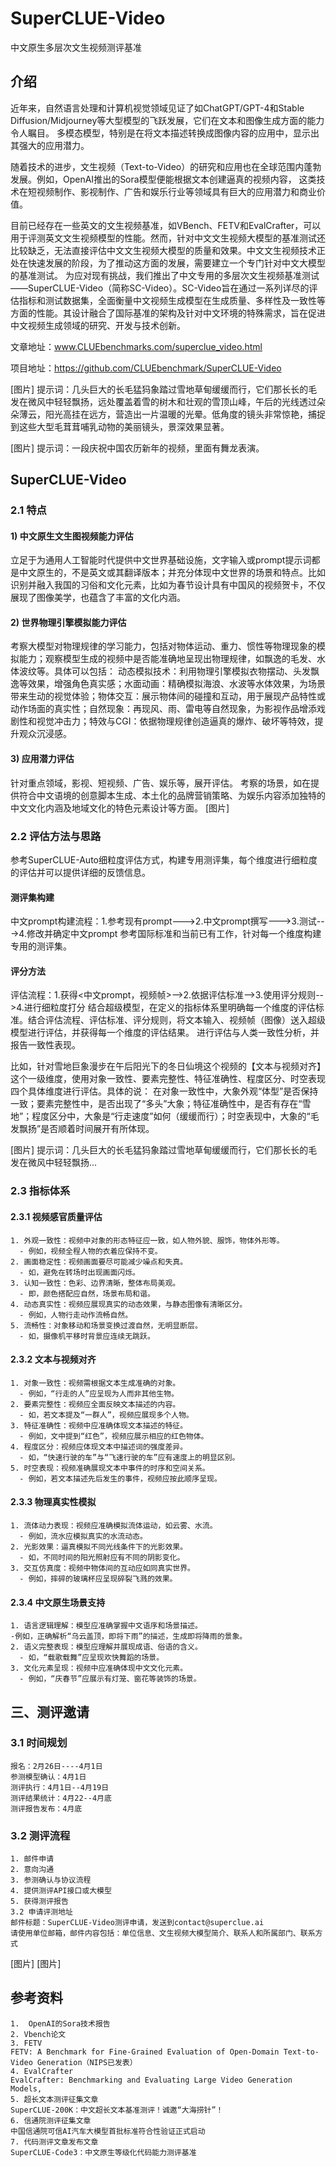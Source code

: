 # SuperCLUE-Video
中文原生多层次文生视频测评基准


## 介绍
近年来，自然语言处理和计算机视觉领域见证了如ChatGPT/GPT-4和Stable Diffusion/Midjourney等大型模型的飞跃发展，它们在文本和图像生成方面的能力令人瞩目。
多模态模型，特别是在将文本描述转换成图像内容的应用中，显示出其强大的应用潜力。

随着技术的进步，文生视频（Text-to-Video）的研究和应用也在全球范围内蓬勃发展。例如，OpenAI推出的Sora模型便能根据文本创建逼真的视频内容，
这类技术在短视频制作、影视制作、广告和娱乐行业等领域具有巨大的应用潜力和商业价值。

目前已经存在一些英文的文生视频基准，如VBench、FETV和EvalCrafter，可以用于评测英文文生视频模型的性能。然而，针对中文文生视频大模型的基准测试还比较缺乏，无法直接评估中文文生视频大模型的质量和效果。中文文生视频技术正处在快速发展的阶段，为了推动这方面的发展，需要建立一个专门针对中文大模型的基准测试。
为应对现有挑战，我们推出了中文专用的多层次文生视频基准测试——SuperCLUE-Video（简称SC-Video）。SC-Video旨在通过一系列详尽的评估指标和测试数据集，全面衡量中文视频生成模型在生成质量、多样性及一致性等方面的性能。其设计融合了国际基准的架构及针对中文环境的特殊需求，旨在促进中文视频生成领域的研究、开发与技术创新。

文章地址：www.CLUEbenchmarks.com/superclue_video.html

项目地址：https://github.com/CLUEbenchmark/SuperCLUE-Video

[图片]
提示词：几头巨大的长毛猛犸象踏过雪地草甸缓缓而行，它们那长长的毛发在微风中轻轻飘扬，远处覆盖着雪的树木和壮观的雪顶山峰，午后的光线透过朵朵薄云，阳光高挂在远方，营造出一片温暖的光晕。低角度的镜头非常惊艳，捕捉到这些大型毛茸茸哺乳动物的美丽镜头，景深效果显著。

[图片]
提示词：一段庆祝中国农历新年的视频，里面有舞龙表演。

## SuperCLUE-Video

### 2.1 特点
#### 1) 中文原生文生图视频能力评估
立足于为通用人工智能时代提供中文世界基础设施，文字输入或prompt提示词都是中文原生的，不是英文或其翻译版本；并充分体现中文世界的场景和特点。比如识别并融入我国的习俗和文化元素，比如为春节设计具有中国风的视频贺卡，不仅展现了图像美学，也蕴含了丰富的文化内涵。

#### 2) 世界物理引擎模拟能力评估
考察大模型对物理规律的学习能力，包括对物体运动、重力、惯性等物理现象的模拟能力；观察模型生成的视频中是否能准确地呈现出物理规律，如飘逸的毛发、水体波纹等。具体可以包括：
动态模拟技术：利用物理引擎模拟衣物摆动、头发飘逸等效果，增强角色真实感；水面动画：精确模拟海浪、水波等水体效果，为场景带来生动的视觉体验；物体交互：展示物体间的碰撞和互动，用于展现产品特性或动作场面的真实性；自然现象：再现风、雨、雷电等自然现象，为影视作品增添戏剧性和视觉冲击力；特效与CGI：依据物理规律创造逼真的爆炸、破坏等特效，提升观众沉浸感。

#### 3) 应用潜力评估
针对重点领域，影视、短视频、广告、娱乐等，展开评估。
考察的场景，如在提供符合中文语境的创意脚本生成、本土化的品牌营销策略、为娱乐内容添加独特的中文文化内涵及地域文化的特色元素设计等方面。
[图片]

### 2.2 评估方法与思路
参考SuperCLUE-Auto细粒度评估方式，构建专用测评集，每个维度进行细粒度的评估并可以提供详细的反馈信息。

#### 测评集构建

中文prompt构建流程：1.参考现有prompt--->2.中文prompt撰写--->3.测试--->4.修改并确定中文prompt
参考国际标准和当前已有工作，针对每一个维度构建专用的测评集。

#### 评分方法

评估流程：1.获得<中文prompt，视频帧>-->2.依据评估标准-->3.使用评分规则-->4.进行细粒度打分
结合超级模型，在定义的指标体系里明确每一个维度的评估标准。结合评估流程、评估标准、评分规则，将文本输入、视频帧（图像）送入超级模型进行评估，并获得每一个维度的评估结果。
进行评估与人类一致性分析，并报告一致性表现。

比如，针对雪地巨象漫步在午后阳光下的冬日仙境这个视频的【文本与视频对齐】这个一级维度，使用对象一致性、要素完整性、特征准确性、程度区分、时空表现四个具体维度进行评估。具体的说：
在对象一致性中，大象外观“体型”是否保持一致；要素完整性中，是否出现了“多头”大象；特征准确性中，是否有存在“雪地”；程度区分中，大象是“行走速度”如何（缓缓而行）；时空表现中，大象的“毛发飘扬”是否顺着时间展开有所体现。

[图片]
提示词：几头巨大的长毛猛犸象踏过雪地草甸缓缓而行，它们那长长的毛发在微风中轻轻飘扬...

### 2.3 指标体系

#### 2.3.1 视频感官质量评估

    1. 外观一致性：视频中对象的形态特征应一致，如人物外貌、服饰，物体外形等。
      - 例如，视频全程人物的衣着应保持不变。
    2. 画面稳定性：视频画面要尽可能减少噪点和失真。
      - 如，避免在转场时出现画面闪烁。
    3. 认知一致性：色彩、边界清晰，整体布局美观。
      - 即，颜色搭配应自然，场景布局和谐。
    4. 动态真实性：视频应展现真实的动态效果，与静态图像有清晰区分。
      - 例如，人物行走动作流畅自然。
    5. 流畅性：对象移动和场景变换过渡自然，无明显断层。
      - 如，摄像机平移时背景应连续无跳跃。
  
#### 2.3.2 文本与视频对齐

    1. 对象一致性：视频需根据文本生成准确的对象。
      - 例如，“行走的人”应呈现为人而非其他生物。
    2. 要素完整性：视频应全面反映文本描述的内容。
      - 如，若文本提及“一群人”，视频应展现多个人物。
    3. 特征准确性：视频中应准确体现文本描述的特征。
      - 例如，文中提到“红色”，视频应展示相应的红色物体。
    4. 程度区分：视频应体现文本中描述词的强度差异。
      - 如，“快速行驶的车”与“飞速行驶的车”应有速度上的明显区别。
    5. 时空表现：视频准确展现文本中事件的时序和空间关系。
      - 例如，若文本描述先后发生的事件，视频应按此顺序呈现。
  
#### 2.3.3 物理真实性模拟

    1. 流体动力表现：视频应准确模拟流体运动，如云雾、水流。
      - 例如，流水应模拟真实的水流动态。
    2. 光影效果：逼真模拟不同光线条件下的光影效果。
      - 如，不同时间的阳光照射应有不同的阴影变化。
    3. 交互仿真度：视频中物体间的互动应如同真实世界。
      - 例如，摔碎的玻璃杯应呈现碎裂飞溅的效果。
  
#### 2.3.4 中文原生场景支持

    1. 语言逻辑理解：模型应准确掌握中文语序和场景描述。
    -例如，正确解析“乌云盖顶，即将下雨”的描述，生成即将降雨的景象。
    2. 语义完整表现：模型应理解并展现成语、俗语的含义。
      - 如，“载歌载舞”应呈现欢快舞蹈的场景。
    3. 文化元素呈现：视频中应准确体现中文文化元素。
      - 例如，“庆春节”应展示有灯笼、窗花等装饰的场景。
  
## 三、测评邀请
### 3.1 时间规划
    报名：2月26日----4月1日
    参测模型确认：4月1日
    测评执行：4月1日--4月19日
    测评结果统计：4月22--4月底
    测评报告发布：4月底
### 3.2 测评流程
    1. 邮件申请
    2. 意向沟通
    3. 参测确认与协议流程
    4. 提供测评API接口或大模型
    5. 获得测评报告
    3.2 申请评测地址
    邮件标题：SuperCLUE-Video测评申请，发送到contact@superclue.ai
    请使用单位邮箱，邮件内容包括：单位信息、文生视频大模型简介、联系人和所属部门、联系方式
[图片]
[图片]

## 参考资料
    1.  OpenAI的Sora技术报告
    2. Vbench论文
    3. FETV
    FETV: A Benchmark for Fine-Grained Evaluation of Open-Domain Text-to-Video Generation（NIPS已发表）
    4. EvalCrafter
    EvalCrafter: Benchmarking and Evaluating Large Video Generation Models,
    5. 超长文本测评征集文章
    SuperCLUE-200K：中文超长文本基准测评！诚邀“大海捞针”！
    6. 信通院测评征集文章
    中国信通院可信AI汽车大模型首批标准符合性验证正式启动
    7. 代码测评文章发布文章
    SuperCLUE-Code3：中文原生等级化代码能力测评基准